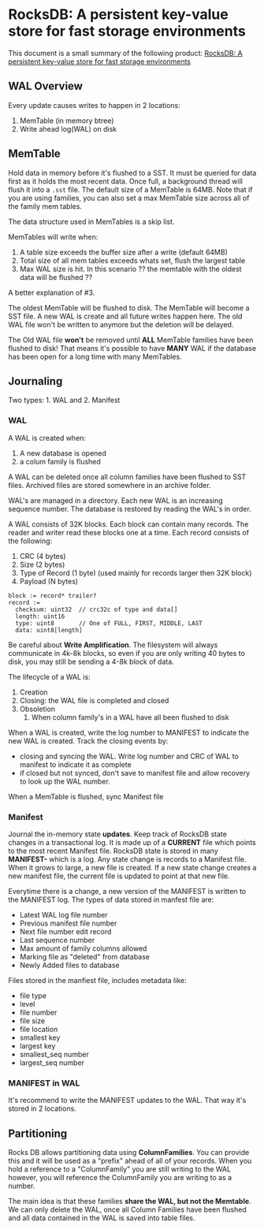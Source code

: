 # RocksDB: A persistent key-value store for fast storage environments

This document is a small summary of the following product:
[RocksDB: A persistent key-value store for fast storage environments](https://rocksdb.org/)

## WAL Overview

Every update causes writes to happen in 2 locations:

1. MemTable (in memory btree)
2. Write ahead log(WAL) on disk

## MemTable

Hold data in memory before it's flushed to a SST. It must be queried for data first
as it holds the most recent data. Once full, a background thread will flush it
into a `.sst` file. The default size of a MemTable is 64MB. Note that if you are
using families, you can also set a max MemTable size across all of the family mem tables.

The data structure used in MemTables is a skip list.

MemTables will write when:

1. A table size exceeds the buffer size after a write (default 64MB)
2. Total size of all mem tables exceeds whats set, flush the largest table
3. Max WAL size is hit. In this scenario ?? the memtable with the oldest data will be flushed ??

A better explanation of #3.

The oldest MemTable will be flushed to disk. The MemTable will become a SST file.
A new WAL is create and all future writes happen here. The old WAL file won't be
written to anymore but the deletion will be delayed.

The Old WAL file **won't** be removed until **ALL** MemTable families have been
flushed to disk! That means it's possible to have **MANY** WAL if the database
has been open for a long time with many MemTables.

## Journaling

Two types: 1. WAL and 2. Manifest

### WAL

A WAL is created when:

1. A new database is opened
2. a colum family is flushed

A WAL can be deleted once all column families have been flushed to SST files. Archived
files are stored somewhere in an archive folder.

WAL's are managed in a directory. Each new WAL is an increasing sequence number.
The database is restored by reading the WAL's in order.

A WAL consists of 32K blocks. Each block can contain many records. The reader and
writer read these blocks one at a time. Each record consists of the following:

1. CRC (4 bytes)
2. Size (2 bytes)
3. Type of Record (1 byte) (used mainly for records larger then 32K block)
4. Payload (N bytes)

```text
block := record* trailer?
record :=
  checksum: uint32	// crc32c of type and data[]
  length: uint16
  type: uint8		// One of FULL, FIRST, MIDDLE, LAST 
  data: uint8[length]
```

Be careful about **Write Amplification**. The filesystem will always communicate
in 4k-8k blocks, so even if you are only writing 40 bytes to disk, you may still
be sending a 4-8k block of data.

The lifecycle of a WAL is:

1. Creation
2. Closing: the WAL file is completed and closed
3. Obsoletion
   1. When column family's in a WAL have all been flushed to disk

When a WAL is created, write the log number to MANIFEST to indicate the new WAL
is created. Track the closing events by:

- closing and syncing the WAL. Write log number and CRC of WAL to manifest to indicate it as complete
- if closed but not synced, don't save to manifest file and allow recovery to look up the WAL number.

When a MemTable is flushed, sync Manifest file

### Manifest

Journal the in-memory state **updates**. Keep track of RocksDB state changes in
a transactional log. It is made up of a **CURRENT** file which points to the most
recent Manifest file. RocksDB state is stored in many **MANIFEST-<SEQ-NO>** which
is a log. Any state change is records to a Manifest file. When it grows to large,
a new file is created. If a new state change creates a new manifest file, the current
file is updated to point at that new file.

Everytime there is a change, a new version of the MANIFEST is written to the MANIFEST
log. The types of data stored in manfest file are:

- Latest WAL log file number
- Previous manifest file number
- Next file number edit record
- Last sequence number
- Max amount of family columns allowed
- Marking file as "deleted" from database
- Newly Added files to database

Files stored in the manfiest file, includes metadata like:

- file type
- level
- file number
- file size
- file location
- smallest key
- largest key
- smallest_seq number
- largest_seq number

### MANIFEST in WAL

It's recommend to write the MANIFEST updates to the WAL. That way it's stored in
2 locations.

## Partitioning

Rocks DB allows partitioning data using **ColumnFamilies**. You can provide this
and it will be used as a "prefix" ahead of all of your records. When you hold a
reference to a "ColumnFamily" you are still writing to the WAL however, you will
reference the ColumnFamily you are writing to as a number.

The main idea is that these families **share the WAL, but not the Memtable**. We
can only delete the WAL, once all Column Families have been flushed and all data
contained in the WAL is saved into table files.